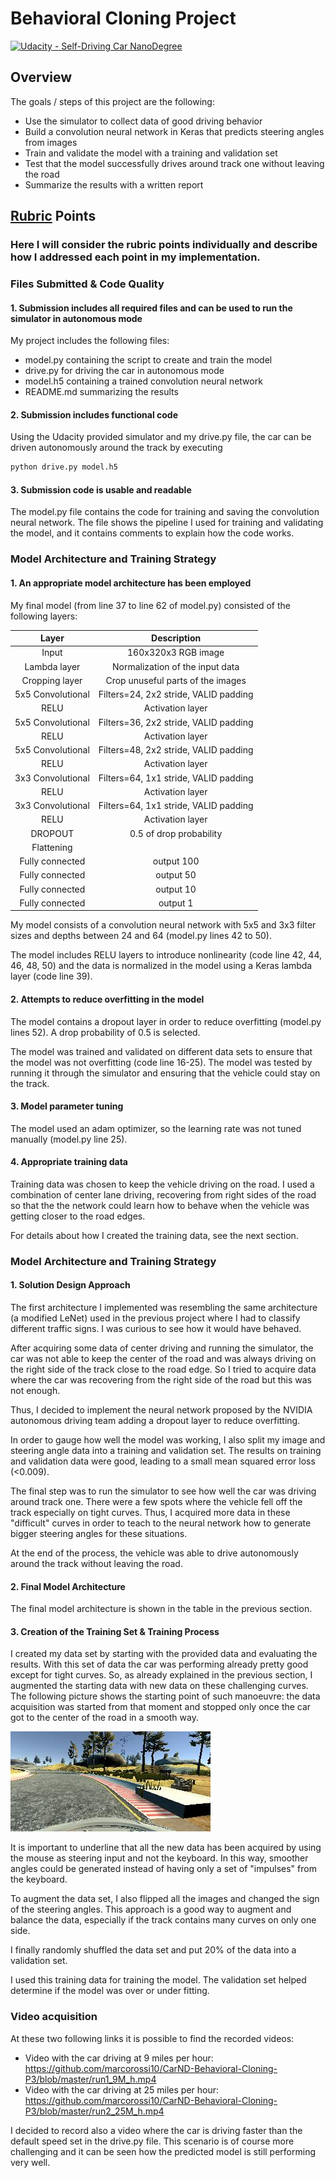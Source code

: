 # Behavioral Cloning Project

[![Udacity - Self-Driving Car NanoDegree](https://s3.amazonaws.com/udacity-sdc/github/shield-carnd.svg)](http://www.udacity.com/drive)

[//]: # (Image References)

[image1]: ./examples/center_2020_01_10_17_38_14_243.jpg "RecoverFromRight"

Overview
---
The goals / steps of this project are the following:
* Use the simulator to collect data of good driving behavior
* Build a convolution neural network in Keras that predicts steering angles from images
* Train and validate the model with a training and validation set
* Test that the model successfully drives around track one without leaving the road
* Summarize the results with a written report

## [Rubric](https://review.udacity.com/#!/rubrics/432/view) Points

### Here I will consider the rubric points individually and describe how I addressed each point in my implementation.  

### Files Submitted & Code Quality

#### 1. Submission includes all required files and can be used to run the simulator in autonomous mode

My project includes the following files:
* model.py containing the script to create and train the model
* drive.py for driving the car in autonomous mode
* model.h5 containing a trained convolution neural network
* README.md summarizing the results

#### 2. Submission includes functional code
Using the Udacity provided simulator and my drive.py file, the car can be driven autonomously around the track by executing 
```sh
python drive.py model.h5
```

#### 3. Submission code is usable and readable

The model.py file contains the code for training and saving the convolution neural network. The file shows the pipeline I used for training and validating the model, and it contains comments to explain how the code works.

### Model Architecture and Training Strategy

#### 1. An appropriate model architecture has been employed

My final model (from line 37 to line 62 of model.py) consisted of the following layers:

|      Layer      |                 Description                 |
| :-------------: | :-----------------------------------------: |
|      Input      |              160x320x3 RGB image            |
|  Lambda layer   |      Normalization of the input data        |
|  Cropping layer |         Crop unuseful parts of the images   |
|5x5 Convolutional|   Filters=24, 2x2 stride, VALID padding     |
|      RELU       |               Activation layer              |
|5x5 Convolutional|   Filters=36, 2x2 stride, VALID padding     |
|      RELU       |               Activation layer              |
|5x5 Convolutional|   Filters=48, 2x2 stride, VALID padding     |
|      RELU       |               Activation layer              |
|3x3 Convolutional|   Filters=64, 1x1 stride, VALID padding     |
|      RELU       |               Activation layer              |
|3x3 Convolutional|   Filters=64, 1x1 stride, VALID padding     |
|      RELU       |               Activation layer              |
|     DROPOUT     |          0.5 of drop probability            |
|   Flattening    |                                             |
| Fully connected |                 output 100                  |
| Fully connected |                 output 50                   |
| Fully connected |                 output 10                   |
| Fully connected |                 output 1                    |

My model consists of a convolution neural network with 5x5 and 3x3 filter sizes and depths between 24 and 64 (model.py lines 42 to 50).

The model includes RELU layers to introduce nonlinearity (code line 42, 44, 46, 48, 50) and the data is normalized in the model using a Keras lambda layer (code line 39). 

#### 2. Attempts to reduce overfitting in the model

The model contains a dropout layer in order to reduce overfitting (model.py lines 52). A drop probability of 0.5 is selected.

The model was trained and validated on different data sets to ensure that the model was not overfitting (code line 16-25). The model was tested by running it through the simulator and ensuring that the vehicle could stay on the track.

#### 3. Model parameter tuning

The model used an adam optimizer, so the learning rate was not tuned manually (model.py line 25).

#### 4. Appropriate training data

Training data was chosen to keep the vehicle driving on the road. I used a combination of center lane driving, recovering from right sides of the road so that the the network could learn how to behave when the vehicle was getting closer to the road edges.

For details about how I created the training data, see the next section. 


### Model Architecture and Training Strategy

#### 1. Solution Design Approach

The first architecture I implemented was resembling the same architecture (a modified LeNet) used in the previous project where I had to classify different traffic signs. I was curious to see how it would have behaved.

After acquiring some data of center driving and running the simulator, the car was not able to keep the center of the road and was always driving on the right side of the track close to the road edge.
So I tried to acquire data where the car was recovering from the right side of the road but this was not enough.

Thus, I decided to implement the neural network proposed by the NVIDIA autonomous driving team adding a dropout layer to reduce overfitting.

In order to gauge how well the model was working, I also split my image and steering angle data into a training and validation set. The results on training and validation data were good, leading to a small mean squared error loss (<0.009).

The final step was to run the simulator to see how well the car was driving around track one. There were a few spots where the vehicle fell off the track especially on tight curves. Thus, I acquired more data in these "difficult" curves in order to teach to the neural network how to generate bigger steering angles for these situations.

At the end of the process, the vehicle was able to drive autonomously around the track without leaving the road.

#### 2. Final Model Architecture

The final model architecture is shown in the table in the previous section.

#### 3. Creation of the Training Set & Training Process

I created my data set by starting with the provided data and evaluating the results. With this set of data the car was performing already pretty good except for tight curves. So, as already explained in the previous section, I augmented the starting data with new data on these challenging curves.
The following picture shows the starting point of such manoeuvre: the data acquisition was started from that moment and stopped only once the car got to the center of the road in a smooth way.

![alt text][image1]

It is important to underline that all the new data has been acquired by using the mouse as steering input and not the keyboard. In this way, smoother angles could be generated instead of having only a set of "impulses" from the keyboard.

To augment the data set, I also flipped all the images and changed the sign of the steering angles. This approach is a good way to augment and balance the data, especially if the track contains many curves on only one side.

I finally randomly shuffled the data set and put 20% of the data into a validation set. 

I used this training data for training the model. The validation set helped determine if the model was over or under fitting. 

### Video acquisition

At these two following links it is possible to find the recorded videos:

* Video with the car driving at 9 miles per hour: https://github.com/marcorossi10/CarND-Behavioral-Cloning-P3/blob/master/run1_9M_h.mp4
* Video with the car driving at 25 miles per hour: https://github.com/marcorossi10/CarND-Behavioral-Cloning-P3/blob/master/run2_25M_h.mp4

I decided to record also a video where the car is driving faster than the default speed set in the drive.py file.
This scenario is of course more challenging and it can be seen how the predicted model is still performing very well.